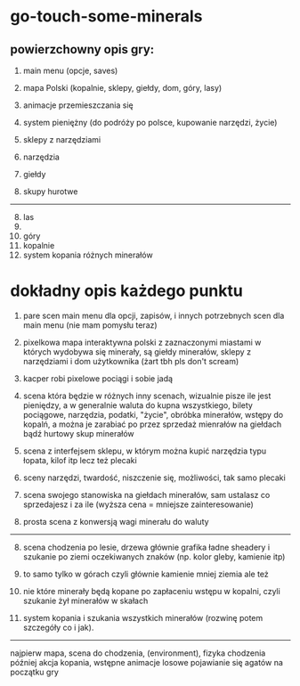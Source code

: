 ﻿# go-touch-some-minerals

## powierzchowny opis gry:
1. main menu (opcje, saves)

2. mapa Polski (kopalnie, sklepy, giełdy, dom, góry, lasy)
3. animacje przemieszczania się
4. system pieniężny (do podróży po polsce, kupowanie narzędzi, życie)
5. sklepy z narzędziami
5. narzędzia
6. giełdy 
7. skupy hurotwe

-------------

8. las
9. 
10. góry 
11. kopalnie
12. system kopania różnych minerałów

# dokładny opis każdego punktu
1. pare scen main menu dla opcji, zapisów, i innych potrzebnych scen dla main menu (nie mam pomysłu teraz)

2. pixelkowa mapa interaktywna polski z zaznaczonymi miastami w których wydobywa się minerały, są giełdy minerałów, sklepy z narzędziami i dom użytkownika (żart tbh pls don't scream)
3. kacper robi pixelowe pociągi i sobie jadą
4. scena która będzie w różnych inny scenach, wizualnie pisze ile jest pieniędzy, a w generalnie waluta do kupna wszystkiego, bilety pociągowe, narzędzia, podatki, "życie", obróbka minerałów, wstępy do kopalń, a można je zarabiać po przez sprzedaż mienrałów na giełdach bądź hurtowy skup minerałów
5. scena z interfejsem sklepu, w którym można kupić narzędzia typu łopata, kilof itp lecz też plecaki
5. sceny narzędzi, twardość, niszczenie się, możliwości, tak samo plecaki
6. scena swojego stanowiska na giełdach minerałów, sam ustalasz co sprzedajesz i za ile (wyższa cena = mniejsze zainteresowanie)
7. prosta scena z konwersją wagi minerału do waluty

-----
8. scena chodzenia po lesie, drzewa głównie grafika ładne sheadery i szukanie po ziemi oczekiwanych znaków (np. kolor gleby, kamienie itp)
   
9. to samo tylko w górach czyli głównie kamienie mniej ziemia ale też
10. nie które minerały będą kopane po zapłaceniu wstępu w kopalni, czyli szukanie żył minerałów w skałach
11. system kopania i szukania wszystkich minerałów (rozwinę potem szczegóły co i jak).



-----


najpierw mapa, scena do chodzenia, (environment), fizyka chodzenia
później akcja kopania, wstępne animacje
losowe pojawianie się agatów na początku gry



